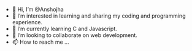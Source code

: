 - 👋 Hi, I’m @Anshojha
- 👀 I’m interested in learning and sharing my coding and programming experience.
- 🌱 I’m currently learning C and Javascript.
- 💞️ I’m looking to collaborate on web development.
- 📫 How to reach me ...

<!---
Anshojha/Anshojha is a ✨ special ✨ repository because its `README.md` (this file) appears on your GitHub profile.
You can click the Preview link to take a look at your changes.
--->
